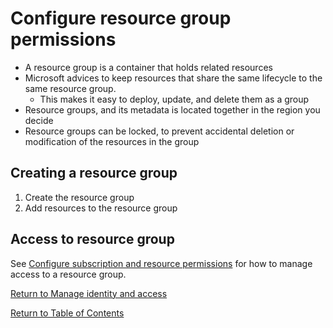 # Configure resource group permissions

* A resource group is a container that holds related resources
* Microsoft advices to keep resources that share the same lifecycle to the same resource group.
   * This makes it easy to deploy, update, and delete them as a group
* Resource groups, and its metadata is located together in the region you decide
* Resource groups can be locked, to prevent accidental deletion or modification of the resources in the group

## Creating a resource group
1. Create the resource group
1. Add resources to the resource group

## Access to resource group
See [Configure subscription and resource permissions](41-Configure%20subscription%20and%20resource%20permissions.md) for how to manage access to a resource group.


[Return to Manage identity and access](README.md)

[Return to Table of Contents](../README.md)